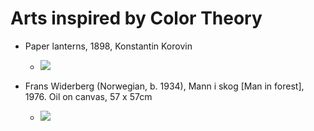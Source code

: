 # Arts inspired by Color Theory

* Paper lanterns, 1898, Konstantin Korovin
  - <img src="https://64.media.tumblr.com/9719e78855d43d311c124827b481b767/20c1a68520b54a8b-e0/s1280x1920/2080f1c1c920b23b2efdace4bbd5ba9034a4a6d4.jpg">
  
* Frans Widerberg (Norwegian, b. 1934), Mann i skog [Man in forest], 1976. Oil on canvas, 57 x 57cm
  - <img src="https://64.media.tumblr.com/680fd93a2a0063e31d3c4c34ae28d45b/bdcdb90508f95ca2-55/s1280x1920/36b3ce90b9ef6b6dbc4deba9ef287d1205161b29.jpg">
  
  
